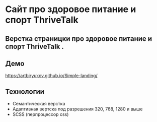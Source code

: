 # Сайт про здоровое питание и спорт ThriveTalk 

## Верстка страницки про здоровое питание и спорт ThriveTalk .

## Демо
https://artbiryukov.github.io/Simple-landing/

## Технологии
<ul>
  <li>Семантическая верстка</li>
  <li>Адаптивная вертска под разрешения 320, 768, 1280 и выше</li>
  <li>SCSS (перпроцессор css)</li>
</ul>

